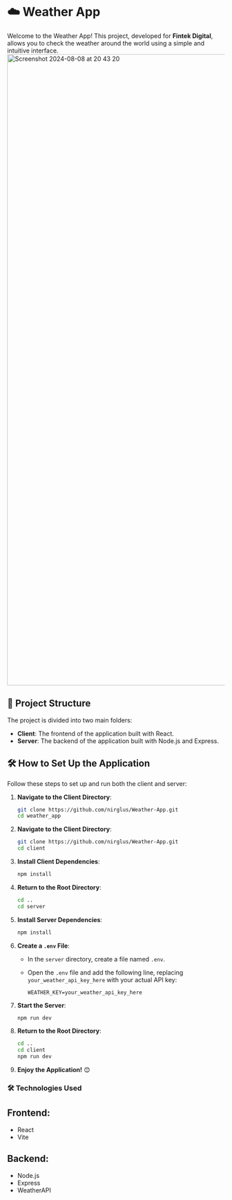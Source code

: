 # ☁️ Weather App

Welcome to the Weather App! This project, developed for **Fintek Digital**, allows you to check the weather around the world using a simple and intuitive interface.
<img width="1461" alt="Screenshot 2024-08-08 at 20 43 20" src="https://github.com/user-attachments/assets/a9731fea-e7ab-46f7-af01-8f7e5530eb5c">

## 📁 Project Structure

The project is divided into two main folders:

- **Client**: The frontend of the application built with React.
- **Server**: The backend of the application built with Node.js and Express.

## 🛠️ How to Set Up the Application

Follow these steps to set up and run both the client and server:

1. **Navigate to the Client Directory**:
   ```bash
   git clone https://github.com/nirglus/Weather-App.git
   cd weather_app
   ```

2. **Navigate to the Client Directory**:
   ```bash
   git clone https://github.com/nirglus/Weather-App.git
   cd client
   ```
3. **Install Client Dependencies**:
   ```bash
   npm install
   ```
4. **Return to the Root Directory**:
   ```bash
   cd ..
   cd server
   ```
5. **Install Server Dependencies**:
   ```bash
   npm install
   ```
6. **Create a `.env` File**:

   - In the `server` directory, create a file named `.env`.
   
   - Open the `.env` file and add the following line, replacing `your_weather_api_key_here` with your actual API key:
     ```env
     WEATHER_KEY=your_weather_api_key_here
     ```

7. **Start the Server**:

   ```bash
   npm run dev
   ```

8. **Return to the Root Directory**:

   ```bash
   cd ..
   cd client
   npm run dev
   ```

9. **Enjoy the Application!** 😊

### 🛠️ Technologies Used
## Frontend:

- React
- Vite

## Backend:

- Node.js
- Express
- WeatherAPI
